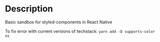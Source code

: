# Description

Basic sandbox for styled-components in React Native

To fix error with current versions of techstack: `yarn add -D supports-color os`
